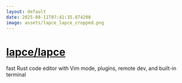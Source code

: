 ```yaml
---
layout: default
date: 2025-08-11T07:41:35.874208
image: assets/lapce_lapce_cropped.png
---
```


# [lapce/lapce](https://github.com/lapce/lapce)

fast Rust code editor with Vim mode, plugins, remote dev, and built-in terminal
